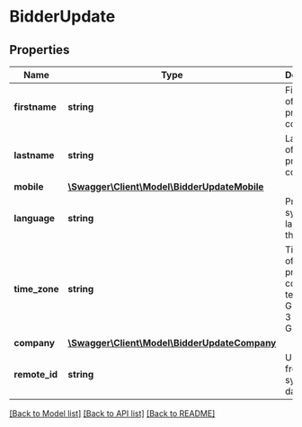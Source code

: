 # BidderUpdate

## Properties
Name | Type | Description | Notes
------------ | ------------- | ------------- | -------------
**firstname** | **string** | First name of the primary contact. | 
**lastname** | **string** | Last name of the primary contact. | 
**mobile** | [**\Swagger\Client\Model\BidderUpdateMobile**](BidderUpdateMobile.md) |  | 
**language** | **string** | Preferred system language of the bidder. | 
**time_zone** | **string** | Timezone of the primary contact in terms of GMT. &lt;br&gt; 3 means GMT+3 | [default to '3']
**company** | [**\Swagger\Client\Model\BidderUpdateCompany**](BidderUpdateCompany.md) |  | 
**remote_id** | **string** | User ID from your system database. | [optional] 

[[Back to Model list]](../README.md#documentation-for-models) [[Back to API list]](../README.md#documentation-for-api-endpoints) [[Back to README]](../README.md)



